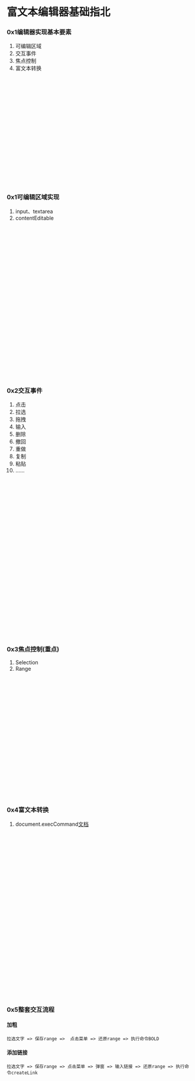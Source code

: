# 富文本编辑器基础指北

### 0x1编辑器实现基本要素
1. 可编辑区域
2. 交互事件
3. 焦点控制
4. 富文本转换
<br>
<br>
<br>
<br>
<br>
<br>
<br>
<br>
<br>
<br>
<br>
<br>
<br>
<br>
<br>
<br>
<br>

### 0x1可编辑区域实现
1. input、textarea
2. contentEditable

<br>
<br>
<br>
<br>
<br>
<br>
<br>
<br>
<br>
<br>
<br>
<br>
<br>
<br>
<br>
<br>
<br>
<br>
<br>
<br>
<br>
<br>
<br>
<br>

### 0x2交互事件
1. 点击
2. 拉选
3. 拖拽
4. 输入
5. 删除
6. 撤回
7. 重做
8. 复制
9. 粘贴
10. ......

<br>
<br>
<br>
<br>
<br>
<br>
<br>
<br>
<br>
<br>
<br>
<br>
<br>
<br>
<br>
<br>
<br>
<br>
<br>
<br>
<br>
<br>
<br>
<br>
<br>

### 0x3焦点控制(重点)
1. Selection
2. Range

<br>
<br>
<br>
<br>
<br>
<br>
<br>
<br>
<br>
<br>
<br>
<br>
<br>
<br>
<br>
<br>
<br>
<br>
<br>

### 0x4富文本转换
1. document.execCommand[文档][1]

<br>
<br>
<br>
<br>
<br>
<br>
<br>
<br>
<br>
<br>
<br>
<br>
<br>
<br>
<br>
<br>
<br>
<br>
<br>
<br>
<br>
<br>
<br>
<br>
<br>
<br>

### 0x5整套交互流程

#### 加粗
    拉选文字 => 保存range =>  点击菜单 => 还原range => 执行命令BOLD
#### 添加链接
    拉选文字 => 保存range => 点击菜单 => 弹窗 => 输入链接 => 还原range => 执行命令createLink
<br>
<br>
<br>
<br>
<br>
<br>
<br>
<br>
<br>
<br>
<br>
<br>
<br>
<br>
<br>
<br>
<br>
<br>
<br>
<br>
<br>









[1]: https://developer.mozilla.org/zh-CN/docs/Web/API/Document/execCommand